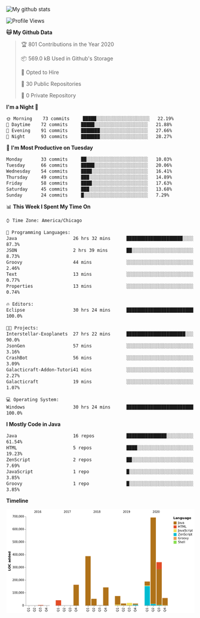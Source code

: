 ![My github stats](https://github-readme-stats.vercel.app/api?username=romvoid95&theme=gruvbox&include_all_commits=true&show_icons=true")

<!--START_SECTION:waka-->
![Profile Views](http://img.shields.io/badge/Profile%20Views-3-blue)

**🐱 My Github Data** 

> 🏆 801 Contributions in the Year 2020
 > 
> 📦 569.0 kB Used in Github's Storage 
 > 
> 💼 Opted to Hire
 > 
> 📜 30 Public Repositories
 > 
> 🔑 0 Private Repository 
 > 
**I'm a Night 🦉** 

```text
🌞 Morning    73 commits     █████░░░░░░░░░░░░░░░░░░░░   22.19% 
🌆 Daytime    72 commits     █████░░░░░░░░░░░░░░░░░░░░   21.88% 
🌃 Evening    91 commits     ███████░░░░░░░░░░░░░░░░░░   27.66% 
🌙 Night      93 commits     ███████░░░░░░░░░░░░░░░░░░   28.27%

```
📅 **I'm Most Productive on Tuesday** 

```text
Monday       33 commits     ██░░░░░░░░░░░░░░░░░░░░░░░   10.03% 
Tuesday      66 commits     █████░░░░░░░░░░░░░░░░░░░░   20.06% 
Wednesday    54 commits     ████░░░░░░░░░░░░░░░░░░░░░   16.41% 
Thursday     49 commits     ███░░░░░░░░░░░░░░░░░░░░░░   14.89% 
Friday       58 commits     ████░░░░░░░░░░░░░░░░░░░░░   17.63% 
Saturday     45 commits     ███░░░░░░░░░░░░░░░░░░░░░░   13.68% 
Sunday       24 commits     █░░░░░░░░░░░░░░░░░░░░░░░░   7.29%

```


📊 **This Week I Spent My Time On** 

```text
⌚︎ Time Zone: America/Chicago

💬 Programming Languages: 
Java                     26 hrs 32 mins      █████████████████████░░░░   87.3% 
JSON                     2 hrs 39 mins       ██░░░░░░░░░░░░░░░░░░░░░░░   8.73% 
Groovy                   44 mins             ░░░░░░░░░░░░░░░░░░░░░░░░░   2.46% 
Text                     13 mins             ░░░░░░░░░░░░░░░░░░░░░░░░░   0.77% 
Properties               13 mins             ░░░░░░░░░░░░░░░░░░░░░░░░░   0.74%

🔥 Editors: 
Eclipse                  30 hrs 24 mins      █████████████████████████   100.0%

🐱‍💻 Projects: 
Interstellar-Exoplanets  27 hrs 22 mins      ██████████████████████░░░   90.0% 
JsonGen                  57 mins             ░░░░░░░░░░░░░░░░░░░░░░░░░   3.16% 
CrashBot                 56 mins             ░░░░░░░░░░░░░░░░░░░░░░░░░   3.09% 
Galacticraft-Addon-Tutori41 mins             ░░░░░░░░░░░░░░░░░░░░░░░░░   2.27% 
Galacticraft             19 mins             ░░░░░░░░░░░░░░░░░░░░░░░░░   1.07%

💻 Operating System: 
Windows                  30 hrs 24 mins      █████████████████████████   100.0%

```

**I Mostly Code in Java** 

```text
Java                     16 repos            ███████████████░░░░░░░░░░   61.54% 
HTML                     5 repos             ████░░░░░░░░░░░░░░░░░░░░░   19.23% 
ZenScript                2 repos             ██░░░░░░░░░░░░░░░░░░░░░░░   7.69% 
JavaScript               1 repo              █░░░░░░░░░░░░░░░░░░░░░░░░   3.85% 
Groovy                   1 repo              █░░░░░░░░░░░░░░░░░░░░░░░░   3.85%

```


**Timeline**

![Chart not found](https://github.com/ROMVoid95/ROMVoid95/blob/master/charts/bar_graph.png) 


<!--END_SECTION:waka-->
